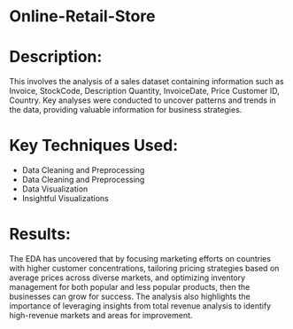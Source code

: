 # Online-Retail-Store

# Description:
This involves the analysis of a sales dataset containing information such as  Invoice, StockCode, Description Quantity, InvoiceDate, Price 	Customer ID, Country. Key analyses were conducted to uncover patterns and trends in the data, providing valuable information for business strategies.


# Key Techniques Used:


* Data Cleaning and Preprocessing
* Data Cleaning and Preprocessing
* Data Visualization
* Insightful Visualizations

# Results:

The EDA has uncovered that by focusing marketing efforts on countries with higher customer concentrations, tailoring pricing strategies based on average prices across diverse markets, and optimizing inventory management for both popular and less popular products, then the businesses can grow for success. The analysis also highlights the importance of leveraging insights from total revenue analysis to identify high-revenue markets and areas for improvement.

